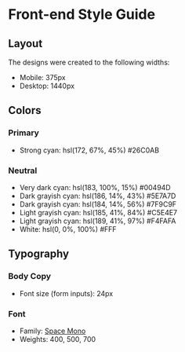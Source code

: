 # Front-end Style Guide

## Layout

The designs were created to the following widths:

- Mobile: 375px
- Desktop: 1440px

## Colors

### Primary

- Strong cyan: hsl(172, 67%, 45%)
    #26C0AB

### Neutral

- Very dark cyan: hsl(183, 100%, 15%)
    #00494D
- Dark grayish cyan: hsl(186, 14%, 43%)
    #5E7A7D
- Dark grayish cyan: hsl(184, 14%, 56%)
    #7F9C9F
- Light grayish cyan: hsl(185, 41%, 84%)
    #C5E4E7
- Light grayish cyan: hsl(189, 41%, 97%)
    #F4FAFA
- White: hsl(0, 0%, 100%)
    #FFF
## Typography

### Body Copy

- Font size (form inputs): 24px

### Font

- Family: [Space Mono](https://fonts.google.com/specimen/Space+Mono)
- Weights: 400, 500, 700
